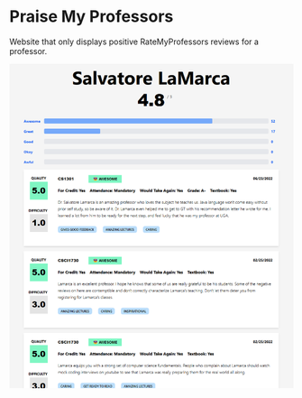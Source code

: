 # Praise My Professors
Website that only displays positive RateMyProfessors reviews for a professor.

![alt text](static/Screenshot.png)

